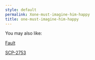 ```yaml
---
style: default
permalink: Xone-must-imagine-him-happy
title: one-must-imagine-him-happy
---
```

You may also like:

[Fault](http://scp-wiki.net/fault)

[SCP-2753](http://scp-wiki.net/scp-2753)
